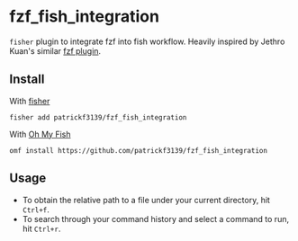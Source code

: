 # fzf_fish_integration
`fisher` plugin to integrate fzf into fish workflow. Heavily inspired by Jethro Kuan's similar [fzf plugin](https://github.com/jethrokuan/fzf).

## Install
With [fisher](https://github.com/jorgebucaran/fisher)
```
fisher add patrickf3139/fzf_fish_integration
```
With [Oh My Fish](https://github.com/oh-my-fish/oh-my-fish)
```fish
omf install https://github.com/patrickf3139/fzf_fish_integration
```

## Usage
- To obtain the relative path to a file under your current directory, hit `Ctrl+f`.
- To search through your command history and select a command to run, hit `Ctrl+r`.

